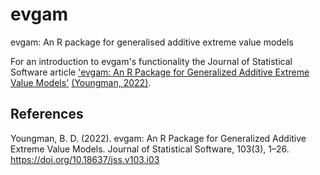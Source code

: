 # evgam

evgam: An R package for generalised additive extreme value models

For an introduction to evgam's functionality the Journal of Statistical Software article ['evgam: An R Package for Generalized Additive Extreme Value Models'](https://doi.org/10.18637/jss.v103.i03) [(Youngman, 2022)](https://doi.org/10.18637/jss.v103.i03).

## References

Youngman, B. D. (2022). evgam: An R Package for Generalized Additive Extreme Value Models. Journal of Statistical Software, 103(3), 1–26. https://doi.org/10.18637/jss.v103.i03

